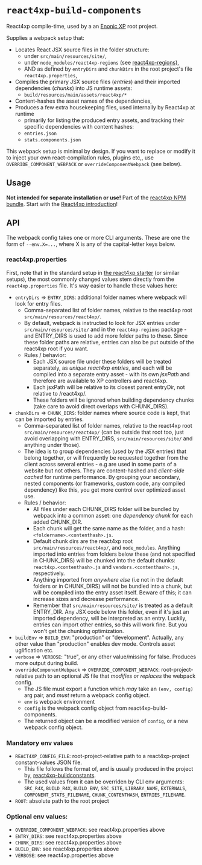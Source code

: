 # `react4xp-build-components`

React4xp compile-time, used by a an [Enonic XP](https://developer.enonic.com/) root project.

Supplies a webpack setup that:
  - Locates React JSX source files in the folder structure:
    - under `src/main/resources/site/`,
    - under `node_modules/react4xp-regions` (see [react4xp-regions](https://www.npmjs.com/package/react4xp-regions)),
    - AND as defined by `entryDirs` and `chunkDirs` in the root project's file `react4xp.properties`,
  - Compiles the primary JSX source files (_entries_) and their imported dependencies (_chunks_) into JS runtime assets:
    - `build/resources/main/assets/react4xp/*`
  - Content-hashes the asset names of the dependencies,
  - Produces a few extra housekeeping files, used internally by React4xp at runtime
    - primarily for listing the produced entry assets, and tracking their specific dependencies with content hashes:
    - `entries.json`
    - `stats.components.json`

This webpack setup is minimal by design. If you want to replace or modify it to inject your own react-compilation rules, plugins etc,, use `OVERRIDE_COMPONENT_WEBPACK` or `overrideComponentWebpack` (see below).

## Usage

**Not intended for separate installation or use!** Part of the [react4xp NPM bundle](https://www.npmjs.com/package/react4xp). Start with the [React4xp introduction](https://developer.enonic.com/templates/react4xp)!

## API

The webpack config takes one or more CLI arguments. These are one the form of `--env.X=...`, where X is any of the capital-letter keys below.

### react4xp.properties

First, note that in the standard setup in [the react4xp starter](https://github.com/enonic/starter-react4xp) (or similar setups), the most commonly changed values stem directly from the `react4xp.properties` file. It's way easier to handle these values here:
  - `entryDirs` => `ENTRY_DIRS`: additional folder names where webpack will look for entry files.
    - Comma-separated list of folder names, relative to the react4xp root `src/main/resources/react4xp/`.
    - By default, webpack is instructed to look for JSX entries under `src/main/resources/site/` and in the `react4xp-regions` package - and ENTRY_DIRS is used to add more folder paths to these. Since these folder paths are relative, entries can also be put outside of the react4xp root if you want.
    - Rules / behavior:
      - Each JSX source file under these folders will be treated separately, as _unique react4xp entries_, and each will be compiled into a separate entry asset - with its own _jsxPath_ and therefore are available to XP controllers and react4xp.
      - Each jsxPath will be relative to its closest parent entryDir, not relative to /react4xp/.
      - These folders will be ignored when building dependency chunks (take care to avoid direct overlaps with CHUNK_DIRS).
  - `chunkDirs` => `CHUNK_DIRS`: folder names where source code is kept, that can be imported by entries.
    - Comma-separated list of folder names, relative to the react4xp root `src/main/resources/react4xp/` (can be outside that root too, just avoid overlapping with ENTRY_DIRS, `src/main/resources/site/` and anything under those).
    - The idea is to group dependencies (used by the JSX entries) that belong together, or will frequently be requested together from the client across several entries - e.g are used in some parts of a website but not others. They are content-hashed and _client-side cached_ for runtime performance. By grouping your secondary, nested components (or frameworks, custom code, any compiled dependency) like this, you get more control over optimized asset use.
    - Rules / behavior:
      - All files under each CHUNK_DIRS folder will be bundled by webpack into a common asset: one _dependency chunk_ for each added CHUNK_DIR.
      - Each chunk will get the same name as the folder, and a hash: `<foldername>.<contenthash>.js`.
      - Default chunk dirs are the react4xp root `src/main/resources/react4xp/`, and `node_modules`. Anything imported into entries from folders below these (and not specified in CHUNK_DIRS) will be chunked into the default chunks: `react4xp.<contenthash>.js` and `vendors.<contenthash>.js`, respectively.
      - Anything imported from _anywhere else_ (i.e not in the default folders or in CHUNK_DIRS) will not be bundled into a chunk, but will be compiled into the entry asset itself. Beware of this; it can increase sizes and decrease performance.
      - Remember that `src/main/resources/site/` is treated as a default ENTRY_DIR. Any JSX code below this folder, even if it's just an imported dependency, will be interpreted as an entry. Luckily, entries can import other entries, so this will work fine. But you won't get the chunking optimization.
  - `buildEnv` => `BUILD_ENV`: "production" or "development". Actually, any other value than "production" enables dev mode. Controls asset uglification etc.
  - `verbose` => `VERBOSE`: "true", or any other value/missing for false. Produces more output during build.
  - `overrideComponentWebpack` => `OVERRIDE_COMPONENT_WEBPACK`: root-project-relative path to an optional JS file that _modifies or replaces_ the webpack config.
    - The JS file must export a function which _may_ take an `(env, config)` arg pair, and _must_ return a webpack config object.
    - `env` is webpack environment
    - `config` is the webpack config object from react4xp-build-components.
    - The returned object can be a modified version of `config`, or a new webpack config object.


### Mandatory env values

  - `REACT4XP_CONFIG_FILE`: root-project-relative path to a react4xp-project constant-values JSON file.
    - This file follows the format of, and is usually produced in the project by, [react4xp-buildconstants](https://www.npmjs.com/package/react4xp-buildconstants).
    - The used values from it can be overriden by CLI env arguments: `SRC_R4X`, `BUILD_R4X`, `BUILD_ENV`, `SRC_SITE`, `LIBRARY_NAME`, `EXTERNALS`, `COMPONENT_STATS_FILENAME`, `CHUNK_CONTENTHASH`, `ENTRIES_FILENAME`.
  - `ROOT`: absolute path to the root project

### Optional env values:


  - `OVERRIDE_COMPONENT_WEBPACK`: see react4xp.properties above
  - `ENTRY_DIRS`: see react4xp.properties above
  - `CHUNK_DIRS`: see react4xp.properties above
  - `BUILD_ENV`: see react4xp.properties above
  - `VERBOSE`: see react4xp.properties above
